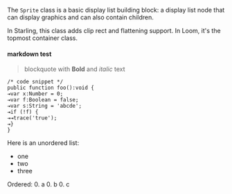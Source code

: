 The `Sprite` class is a basic display list building block: a display list node that can display graphics and can also contain children.

In Starling, this class adds clip rect and flattening support. In Loom, it's the topmost container class.

#### markdown test

> blockquote with **Bold** and _italic_ text

```as3
/* code snippet */
public function foo():void {
⇥var x:Number = 0;
⇥var f:Boolean = false;
⇥var s:String = 'abcde';
⇥if (!f) {
⇥⇥trace('true');
⇥}
}
```

Here is an unordered list:
- one
- two
- three

Ordered:
0. a
0. b
0. c
